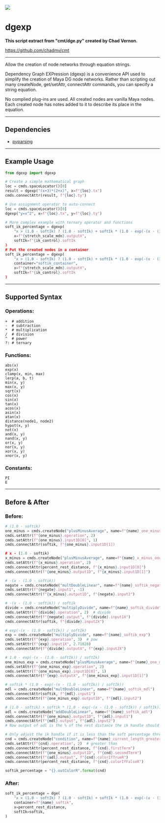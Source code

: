 ![](https://img.shields.io/badge/maya-2022~-blue)

# dgexp

**This script extract from "cmt/dge.py" created by Chad Vernon.**

https://github.com/chadmv/cmt

--------------------------------------------------------------------------------

Allow the creation of node networks through equation strings.

Dependency Graph EXPression (dgexp) is a convenience API used to simplify the creation of Maya DG node networks.
Rather than scripting out many createNode, get/setAttr, connectAttr commands, you can specify a string equation.

No complied plug-ins are used. All created nodes are vanilla Maya nodes.
Each created node has notes added to it to describe its place in the equation.

---
## Dependencies
- [pyparsing](https://github.com/pyparsing/pyparsing)

--------------------------------------------------------------------------------
## Example Usage
```python
from dgexp import dgexp

# Create a simple mathematical graph
loc = cmds.spaceLocator()[0]
result = dgexp("(x+3)*(2+x)", x=f"{loc}.tx")
cmds.connectAttr(result, f"{loc}.ty")

# Use assignment operator to auto-connect
loc = cmds.spaceLocator()[0]
dgexp("y=x^2", x=f"{loc}.tx", y=f"{loc}.ty")

# More complex example with ternary operator and functions
soft_ik_percentage = dgexp(
    "x > (1.0 - softIk) ? (1.0 - softIk) + softIk * (1.0 - exp(-(x - (1.0 - softIk)) / softIk)) : x",
    x=f"{stretch_scale_mdn}.outputX",
    softIk=f"{ik_control}.softIk
)
# Put the created nodes in a container
soft_ik_percentage = dgexp(
    "x > (1.0 - softIk) ? (1.0 - softIk) + softIk * (1.0 - exp(-(x - (1.0 - softIk)) / softIk)) : x",
    container="softik_container",
    x=f"{stretch_scale_mdn}.outputX",
    softIk=f"{ik_control}.softIk
)
```

-------------------------------------------------------------------------------
## Supported Syntax

### Operations:
    +  # addition
    -  # subtraction
    *  # multiplication
    /  # division
    ^  # power
    ?: # ternary

### Functions:
    abs(x)
    exp(x)
    clamp(x, min, max)
    lerp(a, b, t)
    min(x, y)
    max(x, y)
    sqrt(x)
    cos(x)
    sin(x)
    tan(x)
    acos(x)
    asin(x)
    atan(x)
    distance(node1, node2)
    hypot(x, y)
    not(x)
    and(x, y)
    nand(x, y)
    or(x, y)
    nor(x, y)
    xor(x, y)
    xnor(x, y)

### Constants:
    PI
    E

-------------------------------------------------------------------------------
## Before & After

### Before:

```python
# (1.0 - softik)
one_minus = cmds.createNode("plusMinusAverage", name=f"{name}_one_minus_softik")
cmds.setAttr(f"{one_minus}.operation", 2)
cmds.setAttr(f"{one_minus}.input1D[0]", 1)
cmds.connectAttr(softik, f"{one_minus}.input1D[1])

# x - (1.0 - softik)
x_minus = cmds.createNode("plusMinusAverage", name=f"{name}_x_minus_one_minus_softik")
cmds.setAttr(f"{x_minus}.operation", 2)
cmds.connectAttr(percent_rest_distance, f"{x_minus}.input1D[0]")
cmds.connectAttr(f"{one_minus}.output1D", f"{x_minus}.input1D[1]")

# -(x - (1.0 - softik))
negate = cmds.createNode("multDoubleLinear", name=f"{name}_softik_negate")
cmds.setAttr(f"{negate}.input1", -1)
cmds.connectAttr(f"{x_minus}.output1D", f"{negate}.input2")

# -(x - (1.0 - softik)) / softik
divide = cmds.createNode("multiplyDivide", name=f"{name}_softik_divide")
cmds.setAttr(f"{divide}.operation", 2)  # divide
cmds.connectAttr(f"{negate}.output", f"{divide}.input1X")
cmds.connectAttr(softik, f"{divide}.input2X")

# exp(-(x - (1.0 - softIk)) / softIk)
exp = cmds.createNode("multiplyDivide", name=f"{name}_softik_exp")
cmds.setAttr(f"{exp}.operation", 3)  # pow
cmds.setAttr(f"{exp}.input1X", 2.71828)
cmds.connectAttr(f"{divide}.outputX", f"{exp}.input2X")

# 1.0 - exp(-(x - (1.0 - softIk)) / softIk)
one_minus_exp = cmds.createNode("plusMinusAverage", name=f"{name}_one_minus_exp")
cmds.setAttr(f"{one_minus_exp}.operation", 2)
cmds.setAttr(f"{one_minus_exp}.input1D[0]", 1)
cmds.connectAttr(f"{exp}.outputX", f"{one_minus_exp}.input1D[1]")

# softik * (1.0 - exp(-(x - (1.0 - softIk)) / softIk))
mdl = cmds.createNode("multDoubleLinear", name=f"{name}_softik_mdl")
cmds.connectAttr(softik, f"{mdl}.input1")
cmds.connectAttr(f"{one_minus_exp}.output1D", f"{mdl}.input2")

# (1.0 - softik) + softik * (1.0 - exp(-(x - (1.0 - softIk)) / softIk))
adl = cmds.createNode("addDoubleLinear", name=f"{name}_softik_adl")
cmds.connectAttr(f"{one_minus}.output1D", f"{adl}.input1")
cmds.connectAttr(f"{mdl}.output", f"{adl}.input2")
# Now output of adl is the % of the rest distance the ik handle should be from the start joint

# Only adjust the ik handle if it is less than the soft percentage threshold
cnd = cmds.createNode("condition", name=f"{name}_current_length_greater_than_soft_length")
cmds.setAttr(f"{cnd}.operation", 2)  # greater than
cmds.connectAttr(percent_rest_distance, f"{cnd}.firstTerm")
cmds.connectAttr(f"{one_minus}.output1D", f"{cnd}.secondTerm")
cmds.connectAttr(f"{adl}.output", f"{cnd}.colorIfTrueR")
cmds.connectAttr(percent_rest_distance, f"{cnd}.colorIfFalseR")

softik_percentage = "{}.outColorR".format(cnd)
```

### After:

```python
soft_ik_percentage = dge(
    "x > (1.0 - softIk) ? (1.0 - softIk) + softIk * (1.0 - exp(-(x - (1.0 - softIk)) / softIk)) : x",
    container=f"{name}_softik",
    x=percent_rest_distance,
    softIk=softik,
)
```
